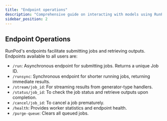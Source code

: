 ```yaml
---
title: "Endpoint operations"
description: "Comprehensive guide on interacting with models using RunPod's API Endpoints without managing the pods yourself."
sidebar_position: 2
---
```


## Endpoint Operations

RunPod's endpoints facilitate submitting jobs and retrieving outputs. Endpoints available to all users are:

- `/run`: Asynchronous endpoint for submitting jobs. Returns a unique Job ID.
- `/runsync`: Synchronous endpoint for shorter running jobs, returning immediate results.
- `/stream/job_id`: For streaming results from generator-type handlers.
- `/status/job_id`: To check the job status and retrieve outputs upon completion.
- `/cancel/job_id`: To cancel a job prematurely.
- `/health`: Provides worker statistics and endpoint health.
- `/purge-queue`: Clears all queued jobs.
